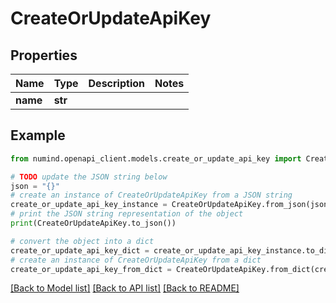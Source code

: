 # CreateOrUpdateApiKey


## Properties

Name | Type | Description | Notes
------------ | ------------- | ------------- | -------------
**name** | **str** |  | 

## Example

```python
from numind.openapi_client.models.create_or_update_api_key import CreateOrUpdateApiKey

# TODO update the JSON string below
json = "{}"
# create an instance of CreateOrUpdateApiKey from a JSON string
create_or_update_api_key_instance = CreateOrUpdateApiKey.from_json(json)
# print the JSON string representation of the object
print(CreateOrUpdateApiKey.to_json())

# convert the object into a dict
create_or_update_api_key_dict = create_or_update_api_key_instance.to_dict()
# create an instance of CreateOrUpdateApiKey from a dict
create_or_update_api_key_from_dict = CreateOrUpdateApiKey.from_dict(create_or_update_api_key_dict)
```
[[Back to Model list]](../README.md#documentation-for-models) [[Back to API list]](../README.md#documentation-for-api-endpoints) [[Back to README]](../README.md)


